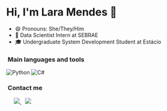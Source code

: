 <h1>Hi, I'm Lara Mendes 👋</h1>

- 😄 Pronouns: She/They/Him
- 🔭 Data Scientist Intern at SEBRAE
- 🎓 Undergraduate System Development Student at Estácio

<h3>&nbsp;Main languages and tools </h3>

![Python](https://img.shields.io/badge/python%20-%2314354C.svg?&style=for-the-badge&logo=python&logoColor=white)
![C#](https://img.shields.io/badge/csharp%20-%2314354C.svg?&style=for-the-badge&logo=csharp&logoColor=white)

<h3> &nbsp;Contact me </h3>

<p>
    <div class="icons-social" style="margin-left: 10px;">
        <a style="margin-left: 10px;"  target="_blank" href="[https://www.linkedin.com/in/emily-sombra](https://www.linkedin.com/in/aralmr/)">
		    <img src="https://img.icons8.com/doodle/40/000000/linkedin--v2.png">
        </a>
        <a style="margin-left: 10px;" target="_blank" href="https://github.com/aralmr">
		    <img src="https://img.icons8.com/doodle/40/000000/github--v1.png">
        </a>
    </div>
</p>

<!--
**aralmr/aralmr** is a ✨ _special_ ✨ repository because its `README.md` (this file) appears on your GitHub profile.

Here are some ideas to get you started:

- 🔭 I’m currently working on ...
- 🌱 I’m currently learning ...
- 👯 I’m looking to collaborate on ...
- 🤔 I’m looking for help with ...
- 💬 Ask me about ...
- 📫 How to reach me: ...
- 😄 Pronouns: ...
- ⚡ Fun fact: ...
-->
